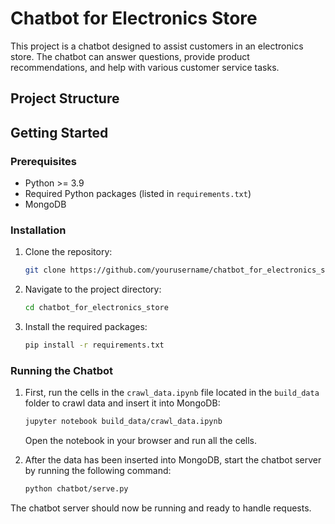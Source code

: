 # Chatbot for Electronics Store

This project is a chatbot designed to assist customers in an electronics store. The chatbot can answer questions, provide product recommendations, and help with various customer service tasks.

## Project Structure

## Getting Started

### Prerequisites

- Python >= 3.9
- Required Python packages (listed in `requirements.txt`)
- MongoDB

### Installation

1. Clone the repository:
   ```sh
   git clone https://github.com/yourusername/chatbot_for_electronics_store.git
   ```
2. Navigate to the project directory:
   ```sh
   cd chatbot_for_electronics_store
   ```
3. Install the required packages:
   ```sh
   pip install -r requirements.txt
   ```

### Running the Chatbot

1. First, run the cells in the `crawl_data.ipynb` file located in the `build_data` folder to crawl data and insert it into MongoDB:

   ```sh
   jupyter notebook build_data/crawl_data.ipynb
   ```

   Open the notebook in your browser and run all the cells.

2. After the data has been inserted into MongoDB, start the chatbot server by running the following command:
   ```sh
   python chatbot/serve.py
   ```

The chatbot server should now be running and ready to handle requests.
